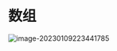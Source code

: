 # 数组

![image-20230109223441785](https://xingqiu-tuchuang-1256524210.cos.ap-shanghai.myqcloud.com/3978/image-20230109223441785.png)